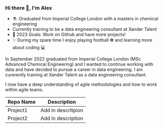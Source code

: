 ### Hi there 👋, I'm Alex

- ⚗️: Graduated from Imperial College London with a masters in chemical engineering 
- Currently training to be a data engineering consultant at Xander Talent
- 🥅 2023 Goals: Work on Github and have more projects! 
- ✨ During my spare time I enjoy playing football ⚽ and learning more about coding 💻

In September 2022 graduated from Imperial College London (MSc Advanced Chemical Engineering) and I wanted to continue working with data and have decided to pursue a career in data engineering. I am curerently training at Xander Talent as a data engineering consultant. 

I now have a deep understanding of agile methodologies and how to work within agile teams. 

| Repo Name | Description |
| ----------- | ----------- |
| Project1      | Add in descritpion       |
| Project2   | Add in description        | 

